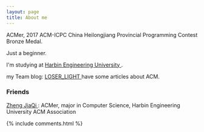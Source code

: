 ```yaml
---
layout: page
title: About me 
---
```


ACMer, 2017 ACM-ICPC China Heilongjiang Provincial Programming Contest Bronze Medal.

<p>

Just a beginner.

<p>

I'm studying at 
<a target="_blank" href="http://www.hrbeu.edu.cn/"> Harbin Engineering University </a>.

<p>

my Team blog: 
<a target="_blank" href="http://blog.csdn.net/loser_light"> LOSER_LIGHT </a>
have some articles about ACM.

<p>

<h3> Friends </h3> 

<p>

<a target="_blank" href="http://blog.csdn.net/jiaqizhanzhi"> Zheng JiaQi </a> : ACMer, major in Computer Science, Harbin Engineering University ACM Association

{% include comments.html %}



